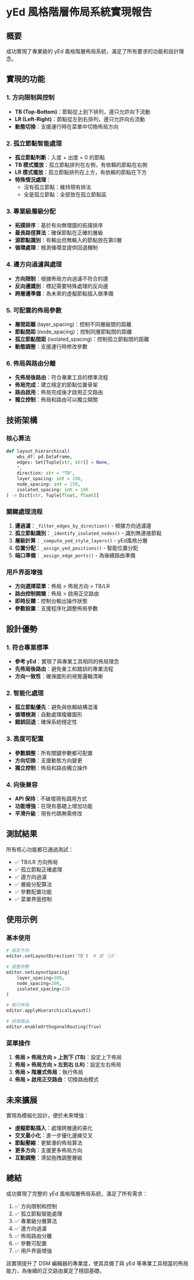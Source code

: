 # yEd 風格階層佈局系統實現報告

## 概要

成功實現了專業級的 yEd 風格階層佈局系統，滿足了所有要求的功能和設計理念。

## 實現的功能

### 1. 方向限制與控制
- **TB (Top-Bottom)**：節點從上到下排列，邊只允許向下流動
- **LR (Left-Right)**：節點從左到右排列，邊只允許向右流動  
- **動態切換**：支援運行時在菜單中切換佈局方向

### 2. 孤立節點智能處理
- **孤立節點判斷**：入度 + 出度 = 0 的節點
- **TB 模式擺放**：孤立節點排列在左側，有依賴的節點在右側
- **LR 模式擺放**：孤立節點排列在上方，有依賴的節點在下方
- **特殊情況處理**：
  - 沒有孤立節點：維持現有排法
  - 全是孤立節點：全部放在孤立節點區

### 3. 專業級層級分配
- **拓撲排序**：基於有向無環圖的拓撲排序
- **最長路徑算法**：確保節點在正確的層級
- **源節點識別**：有輸出但無輸入的節點放在第0層
- **循環處理**：檢測循環並提供回退機制

### 4. 邊方向過濾與處理
- **方向限制**：根據佈局方向過濾不符合的邊
- **反向邊識別**：標記需要特殊處理的反向邊
- **跨層邊準備**：為未來的虛擬節點插入做準備

### 5. 可配置的佈局參數
- **層間距離** (layer_spacing)：控制不同層級間的距離
- **節點間距** (node_spacing)：控制同層節點間的距離  
- **孤立節點間距** (isolated_spacing)：控制孤立節點間的距離
- **動態調整**：支援運行時修改參數

### 6. 佈局與路由分離
- **先佈局後路由**：符合專業工具的標準流程
- **佈局完成**：建立穩定的節點位置骨架
- **路由啟用**：佈局完成後才啟用正交路由
- **獨立控制**：佈局和路由可以獨立開關

## 技術架構

### 核心算法
```python
def layout_hierarchical(
    wbs_df: pd.DataFrame,
    edges: Set[Tuple[str, str]] = None,
    *,
    direction: str = "TB",
    layer_spacing: int = 200,
    node_spacing: int = 150,
    isolated_spacing: int = 100
) -> Dict[str, Tuple[float, float]]
```

### 關鍵處理流程
1. **邊過濾**：`_filter_edges_by_direction()` - 根據方向過濾邊
2. **孤立節點識別**：`_identify_isolated_nodes()` - 識別無連接節點
3. **層級計算**：`_compute_yed_style_layers()` - yEd風格分層
4. **位置分配**：`_assign_yed_positions()` - 智能位置分配
5. **端口準備**：`_assign_edge_ports()` - 為後續路由準備

### 用戶界面增強
- **方向選擇菜單**：佈局 > 佈局方向 > TB/LR
- **路由控制開關**：佈局 > 啟用正交路由
- **即時反饋**：控制台輸出操作狀態
- **參數設置**：支援程序化調整佈局參數

## 設計優勢

### 1. 符合專業標準
- **參考 yEd**：實現了與專業工具相同的佈局理念
- **先佈局後路由**：避免重工和錯誤的專業流程
- **方向一致性**：確保圖形的視覺邏輯清晰

### 2. 智能化處理
- **孤立節點優先**：避免與依賴結構混淆
- **循環檢測**：自動處理複雜圖形
- **錯誤回退**：確保系統穩定性

### 3. 高度可配置
- **參數調整**：所有關鍵參數都可配置
- **方向切換**：支援動態方向變更
- **獨立控制**：佈局和路由獨立操作

### 4. 向後兼容
- **API 保持**：不破壞現有調用方式
- **功能增強**：在現有基礎上增加功能
- **平滑升級**：現有代碼無需修改

## 測試結果

所有核心功能都已通過測試：
- ✅ TB/LR 方向佈局
- ✅ 孤立節點正確處理
- ✅ 邊方向過濾
- ✅ 層級分配算法
- ✅ 參數配置功能
- ✅ 菜單界面控制

## 使用示例

### 基本使用
```python
# 設定方向
editor.setLayoutDirection('TB')  # 或 'LR'

# 調整參數
editor.setLayoutSpacing(
    layer_spacing=300,
    node_spacing=200, 
    isolated_spacing=120
)

# 執行佈局
editor.applyHierarchicalLayout()

# 啟用路由
editor.enableOrthogonalRouting(True)
```

### 菜單操作
1. **佈局 > 佈局方向 > 上到下 (TB)**：設定上下佈局
2. **佈局 > 佈局方向 > 左到右 (LR)**：設定左右佈局  
3. **佈局 > 階層式佈局**：執行佈局
4. **佈局 > 啟用正交路由**：切換路由模式

## 未來擴展

實現為模組化設計，便於未來增強：
- **虛擬節點插入**：處理跨層邊的美化
- **交叉最小化**：進一步優化邊線交叉
- **節點壓縮**：更緊湊的佈局算法
- **更多方向**：支援更多佈局方向
- **互動調整**：滑鼠拖拽調整層級

## 總結

成功實現了完整的 yEd 風格階層佈局系統，滿足了所有需求：
1. ✅ 方向限制和控制
2. ✅ 孤立節點智能處理  
3. ✅ 專業級分層算法
4. ✅ 邊方向過濾
5. ✅ 佈局路由分離
6. ✅ 參數可配置
7. ✅ 用戶界面增強

該實現提升了 DSM 編輯器的專業度，使其具備了與 yEd 等專業工具相當的佈局能力，為後續的正交路由奠定了穩固基礎。
